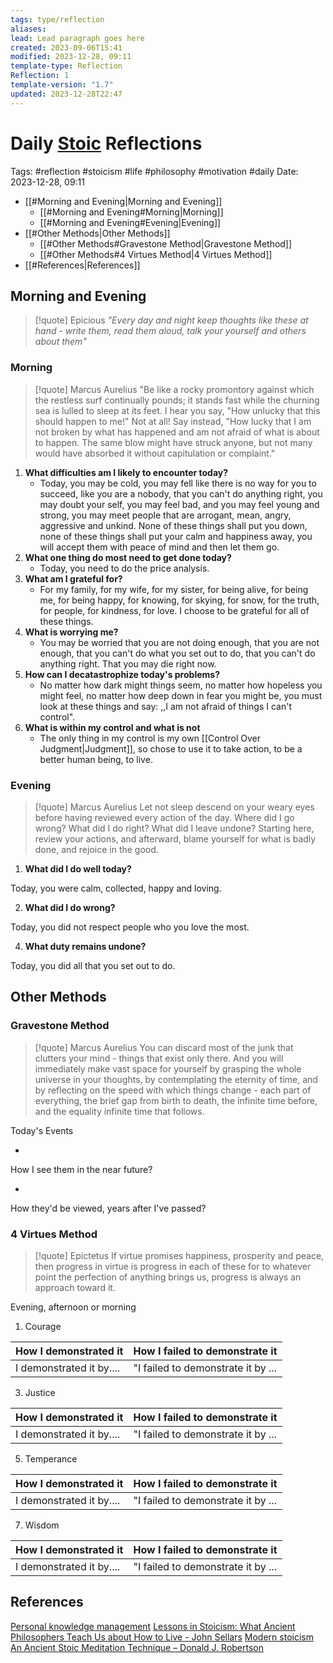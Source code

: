 ```yaml
---
tags: type/reflection
aliases: 
lead: Lead paragraph goes here
created: 2023-09-06T15:41
modified: 2023-12-28, 09:11
template-type: Reflection
Reflection: 1
template-version: "1.7"
updated: 2023-12-28T22:47
---
```



# Daily [Stoic](../SLIP-BOX/Stoicism.md) Reflections

Tags:  #reflection #stoicism #life #philosophy #motivation #daily 
Date: 2023-12-28, 09:11

- [[#Morning and Evening|Morning and Evening]]
	- [[#Morning and Evening#Morning|Morning]]
	- [[#Morning and Evening#Evening|Evening]]
- [[#Other Methods|Other Methods]]
	- [[#Other Methods#Gravestone Method|Gravestone Method]]
	- [[#Other Methods#4 Virtues Method|4 Virtues Method]]
- [[#References|References]]


## Morning and Evening

> [!quote] Epicious 
> _"Every day and night keep thoughts like these at hand - write them, read them aloud, talk your yourself and others about them"_

### Morning

> [!quote] Marcus Aurelius
> "Be like a rocky promontory against which the restless surf continually pounds; it stands fast while the churning sea is lulled to sleep at its feet. I hear you say, "How unlucky that this should happen to me!" Not at all! Say instead, "How lucky that I am not broken by what has happened and am not afraid of what is about to happen. The same blow might have struck anyone, but not many would have absorbed it without capitulation or complaint."

1. **What difficulties am I likely to encounter today?**
	- Today, you may be cold, you may fell like there is no way for you to succeed, like you are a nobody, that you can't do anything right, you may doubt your self, you may feel bad, and you may feel young and strong, you may meet people that are arrogant, mean, angry, aggressive and unkind. None of these things shall put you down, none of these things shall put your calm and happiness away, you will accept them with peace of mind and then let them go.
2. **What one thing do most need to get done today?**
	- Today, you need to do the price analysis.
1. **What am I grateful for?**
	- For my family, for my wife, for my sister, for being alive, for being me, for being happy, for knowing, for skying, for snow, for the truth, for people, for kindness, for love. I choose to be grateful for all of these things. 
2. **What is worrying me?**
	- You may be worried that you are not doing enough, that you are not enough, that you can't do what you set out to do, that you can't do anything right. That you may die right now.
3. **How can I decatastrophize today's problems?**
	- No matter how dark might things seem, no matter how hopeless you might feel, no matter how deep down in fear you might be, you must look at these things and say: ,,I am not afraid of things I can't control". 
4. **What is within my control and what is not**
	-  The only thing in my control is my own [[Control Over Judgment|Judgment]], so chose to use it to take action, to be a better human being, to live.

### Evening

> [!quote] Marcus Aurelius
> Let not sleep descend on your weary eyes before having reviewed every action of the day. Where did I go wrong? What did I do right? What did I leave undone? Starting here, review your actions, and afterward, blame yourself for what is badly done, and rejoice in the good.

1. **What did I do well today?**

Today, you were calm, collected, happy and loving. 

2. **What did I do wrong?**

Today, you did not respect people who you love the most.

4. **What duty remains undone?**

Today, you did all that you set out to do. 

## Other Methods

### Gravestone Method

> [!quote] Marcus Aurelius
> You can discard most of the junk that clutters your mind - things that exist only there. And you will immediately make vast space for yourself by grasping the whole universe in your thoughts, by contemplating the eternity of time, and by reflecting on the speed with which things change - each part of everything, the brief gap from birth to death, the infinite time before, and the equality infinite time that follows. 

Today's Events 

-

How I see them in the near future? 

-

How they'd be viewed, years after I've passed?

### 4 Virtues Method

> [!quote] Epictetus 
> If virtue promises happiness, prosperity and peace, then progress in virtue is progress in each of these for to whatever point the perfection of anything brings us, progress is always an approach toward it.

Evening, afternoon or morning

1. Courage 

| How I demonstrated it  | How I failed to demonstrate it |
| ------------------- | ---------------- |
| I demonstrated it by....                 | "I failed to demonstrate it by ...              |

3. Justice

| How I demonstrated it  | How I failed to demonstrate it |
| ------------------- | ---------------- |
| I demonstrated it by....                 | "I failed to demonstrate it by ...             

5. Temperance

| How I demonstrated it  | How I failed to demonstrate it |
| ------------------- | ---------------- |
| I demonstrated it by....                 | "I failed to demonstrate it by ...             

7. Wisdom

| How I demonstrated it  | How I failed to demonstrate it |
| ------------------- | ---------------- |
| I demonstrated it by....                 | "I failed to demonstrate it by ...             

## References

[Personal knowledge management](Personal%20knowledge%20management.md)
[Lessons in Stoicism: What Ancient Philosophers Teach Us about How to Live - John Sellars](https://books.google.cz/books/about/Lessons_in_Stoicism.html?id=ky84zQEACAAJ&redir_esc=y)
[Modern stoicism](https://modernstoicism.com/)
[An Ancient Stoic Meditation Technique – Donald J. Robertson](https://donaldrobertson.name/2017/03/22/an-ancient-stoic-meditation-technique/)


